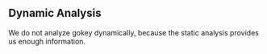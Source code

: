 ## Dynamic Analysis

We do not analyze gokey dynamically, because the static analysis provides us enough information.
